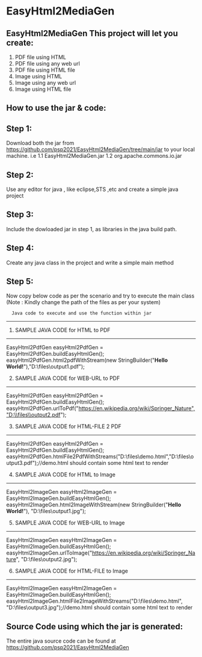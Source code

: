 # EasyHtml2MediaGen
EasyHtml2MediaGen
This project will let you create:
------------------------
1. PDF file using HTML
2. PDF file using any web url
3. PDF file using HTML file
4. Image using HTML
5. Image using any web url
6. Image using HTML file



How to use the jar & code:
---------------------------------------------------------------------------------------------------------------------------------
Step 1: 
--------------------------
Download both the jar from https://github.com/psp2021/EasyHtml2MediaGen/tree/main/jar to your local machine. i.e
      1.1 EasyHtml2MediaGen.jar
      1.2 org.apache.commons.io.jar

Step 2: 
--------------------------
Use any editor for java , like eclipse,STS ,etc and create a simple java project

Step 3: 
--------------------------
Include the dowloaded jar in step 1, as libraries in the java build path.

Step 4: 
--------------------------
Create any java class in the project and write a simple main method

Step 5: 
--------------------------
Now copy below code as per the scenario and try to execute the main class (Note : Kindly change the path of the files as per your system)

      Java code to execute and use the function within jar
-------------------------------------------------------------------------------------------------
1. SAMPLE JAVA CODE for HTML to PDF
-----------------------------------------------------------------------------------------------------------------
EasyHtml2PdfGen easyHtml2PdfGen = 		EasyHtml2PdfGen.buildEasyHtmlGen();
easyHtml2PdfGen.html2pdfWithStream(new StringBuilder("<b>Hello World!</b>"),"D:\\files\\output1.pdf");

2. SAMPLE JAVA CODE for WEB-URL to PDF
-----------------------------------------------------------------------------------------------------------------
EasyHtml2PdfGen easyHtml2PdfGen = 		EasyHtml2PdfGen.buildEasyHtmlGen();
easyHtml2PdfGen.urlToPdf("https://en.wikipedia.org/wiki/Springer_Nature","D:\\files\\output2.pdf");

3. SAMPLE JAVA CODE for HTML-FILE 2 PDF
-----------------------------------------------------------------------------------------------------------------
EasyHtml2PdfGen easyHtml2PdfGen = 		EasyHtml2PdfGen.buildEasyHtmlGen();
easyHtml2PdfGen.htmlFile2PdfWithStreams("D:\\files\\demo.html","D:\\files\\output3.pdf");//demo.html should contain some html text to render


4. SAMPLE JAVA CODE for HTML to Image
-----------------------------------------------------------------------------------------------------------------
EasyHtml2ImageGen easyHtml2ImageGen = EasyHtml2ImageGen.buildEasyHtmlGen();
easyHtml2ImageGen.html2ImageWithStream(new StringBuilder("<b>Hello World!</b>"), "D:\\files\\output1.jpg");


5. SAMPLE JAVA CODE for WEB-URL to Image
-----------------------------------------------------------------------------------------------------------------
EasyHtml2ImageGen easyHtml2ImageGen = EasyHtml2ImageGen.buildEasyHtmlGen();
easyHtml2ImageGen.urlToImage("https://en.wikipedia.org/wiki/Springer_Nature", "D:\\files\\output2.jpg");


6. SAMPLE JAVA CODE for HTML-FILE to Image
-----------------------------------------------------------------------------------------------------------------
EasyHtml2ImageGen easyHtml2ImageGen = EasyHtml2ImageGen.buildEasyHtmlGen();
easyHtml2ImageGen.htmlFile2ImageWithStreams("D:\\files\\demo.html", "D:\\files\\output3.jpg");//demo.html should contain some html text to render



Source Code using which the jar is generated:
------------------------------------------------
The entire java source code can be found at https://github.com/psp2021/EasyHtml2MediaGen

